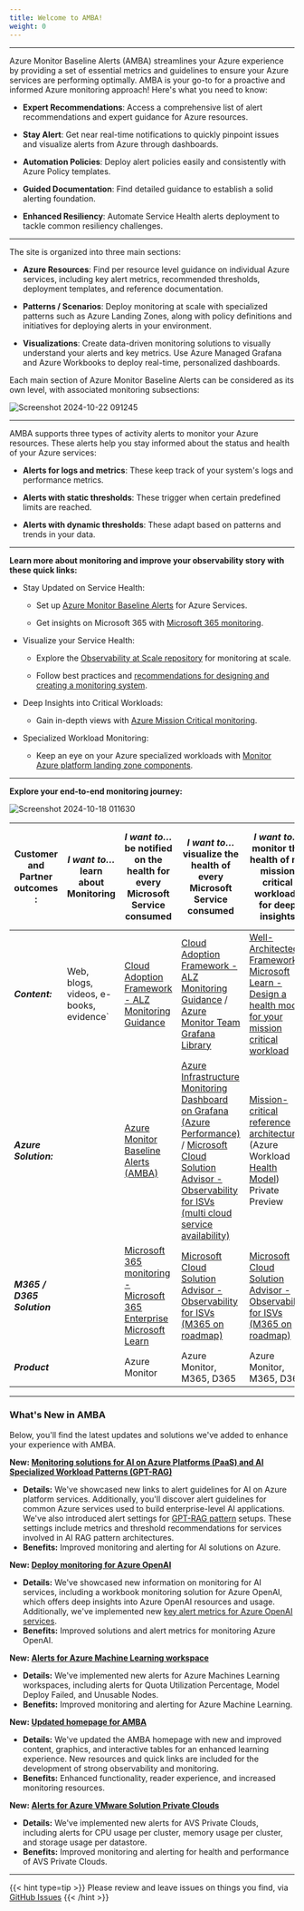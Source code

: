 ```yaml
---
title: Welcome to AMBA!
weight: 0
---
```


---
Azure Monitor Baseline Alerts (AMBA) streamlines your Azure experience by providing a set of essential metrics and guidelines to ensure your Azure services are performing optimally. AMBA is your go-to for a proactive and informed Azure monitoring approach! Here's what you need to know:

- **Expert Recommendations**: Access a comprehensive list of alert recommendations and expert guidance for Azure resources.

- **Stay Alert**: Get near real-time notifications to quickly pinpoint issues and visualize alerts from Azure through dashboards.

- **Automation Policies**: Deploy alert policies easily and consistently with Azure Policy templates.

- **Guided Documentation**: Find detailed guidance to establish a solid alerting foundation.

- **Enhanced Resiliency**: Automate Service Health alerts deployment to tackle common resiliency challenges.

---
The site is organized into three main sections:

- **Azure Resources**: Find per resource level guidance on individual Azure services, including key alert metrics, recommended thresholds, deployment templates, and reference documentation.

- **Patterns / Scenarios**: Deploy monitoring at scale with specialized patterns such as Azure Landing Zones, along with policy definitions and initiatives for deploying alerts in your environment.

- **Visualizations**: Create data-driven monitoring solutions to visually understand your alerts and key metrics. Use Azure Managed Grafana and Azure Workbooks to deploy real-time, personalized dashboards.

Each main section of Azure Monitor Baseline Alerts can be considered as its own level, with associated monitoring subsections:

![Screenshot 2024-10-22 091245](https://github.com/user-attachments/assets/6d78b107-3592-430d-baeb-26990febf5cc)

---
AMBA supports three types of activity alerts to monitor your Azure resources. These alerts help you stay informed about the status and health of your Azure services:

- **Alerts for logs and metrics**: These keep track of your system's logs and performance metrics.

- **Alerts with static thresholds**: These trigger when certain predefined limits are reached.

- **Alerts with dynamic thresholds**: These adapt based on patterns and trends in your data.

---
**Learn more about monitoring and improve your observability story with these quick links:**

- Stay Updated on Service Health:

  - Set up [Azure Monitor Baseline Alerts](https://azure.github.io/azure-monitor-baseline-alerts/welcome/) for Azure Services.

  - Get insights on Microsoft 365 with [Microsoft 365 monitoring](https://learn.microsoft.com/en-us/microsoft-365/enterprise/microsoft-365-monitoring?view=o365-worldwide).

- Visualize your Service Health:

  - Explore the [Observability at Scale repository](https://github.com/microsoft/mcsa-observability) for monitoring at scale.

  - Follow best practices and [recommendations for designing and creating a monitoring system](https://learn.microsoft.com/en-us/azure/well-architected/operational-excellence/observability).

- Deep Insights into Critical Workloads:

  - Gain in-depth views with [Azure Mission Critical monitoring](https://learn.microsoft.com/en-us/azure/well-architected/mission-critical/).

- Specialized Workload Monitoring:

  - Keep an eye on your Azure specialized workloads with [Monitor Azure platform landing zone components](https://learn.microsoft.com/en-gb/azure/cloud-adoption-framework/ready/landing-zone/design-area/management-monitor#azure-landing-zone-monitoring-guidance).

---

**Explore your end-to-end monitoring journey:**

![Screenshot 2024-10-18 011630](https://github.com/user-attachments/assets/a9062189-77f1-46a5-94a4-7fd0a81560c6)


| **Customer and Partner outcomes​:**             | *I want to…* learn about Monitoring                                          | *I want to…* be notified on the health for every Microsoft Service consumed​             | *I want to…* visualize the health of every Microsoft Service consumed​              | *I want to…* monitor the health of my mission critical workloads for deep insights​    | *I want to…* monitor my specialized workloads (Teams + Azure, Power Platform + Azure)​ |
| --------------------------- | --------------------------------------- | ------------------------------------------------------------------------- | ------------------------------------------------------------------------------------- | -------------------------------------------------------------------------------- | ----------------------------------------------------------------------------------- |
| ***Content:***                                               | Web, blogs, videos, e-books, evidence`​                                        | [Cloud Adoption Framework - ALZ Monitoring Guidance](https://learn.microsoft.com/en-gb/azure/cloud-adoption-framework/ready/landing-zone/design-area/management-monitor#azure-landing-zone-monitoring-guidance)                                                                                                 | [Cloud Adoption Framework - ALZ Monitoring Guidance](https://learn.microsoft.com/en-gb/azure/cloud-adoption-framework/ready/landing-zone/design-area/management-monitor#azure-landing-zone-monitoring-guidance) / [Azure Monitor Team Grafana Library](https://grafana.com/orgs/azure/dashboards)                                                                                      | [Well-Architected Framework](https://learn.microsoft.com/en-us/azure/well-architected/operational-excellence/observability) / [Microsoft Learn - Design a health model for your mission critical workload](https://learn.microsoft.com/en-us/training/modules/design-health-model-mission-critical-workload/)                                                                                                                                                            | [Well-Architected Framework](https://learn.microsoft.com/en-us/azure/well-architected/operational-excellence/observability) / Azure Architecture Center ([Application Landing Zone](https://learn.microsoft.com/en-us/azure/architecture/landing-zones/landing-zone-deploy#application))                                                                                                                                                                  |
| ***Azure Solution:***                                        |                                                                          | [Azure Monitor Baseline Alerts (AMBA)](https://azure.github.io/azure-monitor-baseline-alerts/welcome/)                                                                                                                                              | [Azure Infrastructure Monitoring Dashboard on Grafana (Azure Performance)](https://grafana.com/grafana/dashboards/19943-azure-infrastructure-compute-monitoring/) / [Microsoft Cloud Solution Advisor - Observability for ISVs (multi cloud service availability)​](https://github.com/microsoft/mcsa-observability)                                                                                                                                                                     | [Mission-critical reference architectures](https://learn.microsoft.com/en-us/azure/well-architected/mission-critical/) (Azure Workload [Health Model](https://learn.microsoft.com/en-us/azure/well-architected/mission-critical/mission-critical-health-modeling)) Private Preview                                                                                                                                                            | [Microsoft Cloud Solution Advisor - Observability for ISVs](https://github.com/microsoft/mcsa-observability)​ / Azure Landing zone accelerators (AVD, [SAP](https://learn.microsoft.com/en-us/azure/cloud-adoption-framework/scenarios/sap/enterprise-scale-landing-zone), AVS, Oracle etc.)                                                                                                                                                                 |
| ***M365 / D365 Solution***                                     |                                                                          | [Microsoft 365 monitoring - Microsoft 365 Enterprise  Microsoft Learn](https://learn.microsoft.com/en-us/microsoft-365/enterprise/microsoft-365-monitoring?view=o365-worldwide)                                                                                                                                              | [Microsoft Cloud Solution Advisor - Observability for ISVs (M365 on roadmap)​](https://github.com/microsoft/mcsa-observability)                                                                                                                                                                     | [Microsoft Cloud Solution Advisor - Observability for ISVs (M365 on roadmap)](https://github.com/microsoft/mcsa-observability)​                                                                                                                                                           | [Microsoft Cloud Solution Advisor - Observability for ISVs (M365 on roadmap)](https://github.com/microsoft/mcsa-observability)​                                                                                                                                                                 |
| ***Product***                                                |                                                                        | Azure Monitor                                                                                                                                            | Azure Monitor, M365, D365                                                                                                                                                                       | Azure Monitor, M365, D365                                                                                                                                                          | Azure Monitor, M365, D365                                                                                                                                                                 |

---
### What's New in AMBA

Below, you'll find the latest updates and solutions we've added to enhance your experience with AMBA.

**New: [Monitoring solutions for AI on Azure Platforms (PaaS) and AI Specialized Workload Patterns (GPT-RAG)](https://azure.github.io/azure-monitor-baseline-alerts/patterns/artificial-intelligence/)**
- **Details:** We've showcased new links to alert guidelines for AI on Azure platform services. Additionally, you'll discover alert guidelines for common Azure services used to build enterprise-level AI applications. We've also introduced alert settings for [GPT-RAG pattern](https://azure.github.io/azure-monitor-baseline-alerts/patterns/artificial-intelligence/rag/) setups. These settings include metrics and threshold recommendations for services involved in AI RAG pattern architectures.
- **Benefits:** Improved monitoring and alerting for AI solutions on Azure.

**New: [Deploy monitoring for Azure OpenAI](https://azure.github.io/azure-monitor-baseline-alerts/patterns/artificial-intelligence/azureopenai/)**
- **Details:** We've showcased new information on monitoring for AI services, including a workbook monitoring solution for Azure OpenAI, which offers deep insights into Azure OpenAI resources and usage. Additionally, we've implemented new [key alert metrics for Azure OpenAI services](https://azure.github.io/azure-monitor-baseline-alerts/services/CognitiveServices/accounts/).
- **Benefits:** Improved solutions and alert metrics for monitoring Azure OpenAI.

**New: [Alerts for Azure Machine Learning workspace](https://azure.github.io/azure-monitor-baseline-alerts/services/MachineLearningServices/workspaces/)**
- **Details:** We've implemented new alerts for Azure Machines Learning workspaces, including alerts for Quota Utilization Percentage, Model Deploy Failed, and Unusable Nodes.
- **Benefits:** Improved monitoring and alerting for Azure Machine Learning.

**New: [Updated homepage for AMBA](https://azure.github.io/azure-monitor-baseline-alerts/welcome/)**
- **Details:** We've updated the AMBA homepage with new and improved content, graphics, and interactive tables for an enhanced learning experience. New resources and quick links are included for the development of strong observability and monitoring.
- **Benefits:** Enhanced functionality, reader experience, and increased monitoring resources.

**New: [Alerts for Azure VMware Solution Private Clouds](https://azure.github.io/azure-monitor-baseline-alerts/services/AVS/privateClouds/)**
- **Details:** We've implemented new alerts for AVS Private Clouds, including alerts for CPU usage per cluster, memory usage per cluster, and storage usage per datastore.
- **Benefits:** Improved monitoring and alerting for health and performance of AVS Private Clouds.
---
{{< hint type=tip >}}
Please review and leave issues on things you find, via [GitHub Issues](https://github.com/Azure/azure-monitor-baseline-alerts/issues)
{{< /hint >}}
